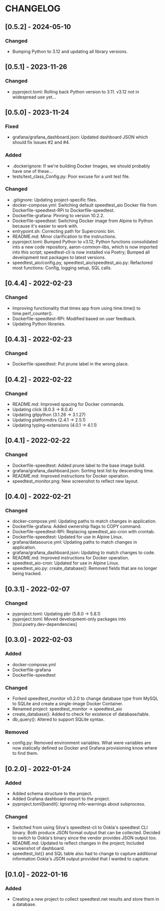 # CHANGELOG


## [0.5.2] - 2024-05-10
### Changed
- Bumping Python to 3.12 and updating all library versions.


## [0.5.1] - 2023-11-26
### Changed
- pyproject.toml: Rolling back Python version to 3.11.  v3.12 not in widespread
  use yet...


## [0.5.0] - 2023-11-24
### Fixed
- grafana/grafana_dashboard.json: Updated dashboard JSON which should fix
  Issues #2 and #4.
### Added
- .dockerignore: If we're building Docker Images, we should probably have
  one of these...
- tests/test_class_Config.py: Poor excuse for a unit test file.
### Changed
- .gitignore: Updating project-specific files.
- docker-compose.yml: Switching default speedtest_aio Docker file from
  Dockerfile-speedtest-RPi to Dockerfile-speedtest. 
- Dockerfile-grafana: Pinning to version 10.2.2.
- Dockerfile-speedtest: Switching Docker image from Alpine to Python because
  it's easier to work with.
- entrypoint.sh: Correcting path for Supercronic bin.
- README.md: Minor clarification to the instructions.
- pyproject.toml: Bumped Python to v3.12; Python functions consolidated into
  a new code repository, aaron-common-libs, which is now imported into this
  script; speedtest-cli is now installed via Poetry; Bumped all development
  test packages to latest versions.
- speedtest_aio/config.py, speedtest_aio/speedtest_aio.py: Refactored most
  functions: Config, logging setup, SQL calls.


## [0.4.4] - 2022-02-23
### Changed
- Improving functionality that times app from using time.time() to 
  time.perf_counter().
- Dockerfile-speedtest-RPi: Modified based on user feedback.
- Updating Python libraries.


## [0.4.3] - 2022-02-23
### Changed
- Dockerfile-speedtest: Put prune label in the wrong place.


## [0.4.2] - 2022-02-22
### Changed
- README.md: Improved spacing for Docker commands.
- Updating click (8.0.3 -> 8.0.4)
- Updating gitpython (3.1.26 -> 3.1.27)
- Updating platformdirs (2.4.1 -> 2.5.1)
- Updating typing-extensions (4.0.1 -> 4.1.1)


## [0.4.1] - 2022-02-22
### Changed
- Dockerfile-speedtest: Added prune label to the base image build.
- grafana/grafana_dashboard.json: Sorting test list by descending time.
- README.md: Improved instructions for Docker operation.
- speedtest_monitor.png: New screenshot to reflect new layout.


## [0.4.0] - 2022-02-21
### Changed
- docker-compose.yml: Updating paths to match changes in application.
- Dockerfile-grafana: Added ownership flags to COPY command.
- Dockerfile-speedtest-RPi: Replacing speedtest_aio-cron with crontab.
- Dockerfile-speedtest: Updated for use in Alpine Linux.
- grafana/datasource.yml: Updating paths to match changes in application.
- grafana/grafana_dashboard.json: Updating to match changes to code.
- README.md: Improved instructions for Docker operation.
- speedtest_aio-cron: Updated for use in Alpine Linux.
- speedtest_aio.py: create_database(): Removed fields that are no longer being tracked.


## [0.3.1] - 2022-02-07
### Changed
- pyproject.toml: Updating pbr (5.8.0 -> 5.8.1)
- pyproject.toml: Moved development-only packages into [tool.poetry.dev-dependencies]


## [0.3.0] - 2022-02-03
### Added
- docker-compose.yml
- Dockerfile-grafana
- Dockerfile-speedtest
### Changed
- Forked speedtest_monitor v0.2.0 to change database type from MySQL to SQLite
  and create a single-image Docker Container.
- Renamed project: speedtest_monitor -> speedtest_aio
- create_database(): Added to check for existence of database/table.
- db_query(): Altered to support SQLite syntax.
### Removed
- config.py: Removed environment variables.  What were variables are now
  statically defined so Docker and Grafana provisioning know where to find them.


## [0.2.0] - 2022-01-24
### Added
- Added schema structure to the project.
- Added Grafana dashboard export to the project.
- pyproject.toml[bandit]: Ignoring info-warnings about subprocess.
### Changed
- Switched from using Silva's speedtest-cli to Ookla's speedtest CLI binary.
  Both produce JSON format output that can be collected.  Decided to switch to
  Ookla's binary since the vendor provides JSON output too.
- README.md: Updated to reflect changes in the project; Included screenshot of
  dashboard.
- speedtest_list{} and SQL table also had to change to capture additional
  information Ookla's JSON output provided that I wanted to capture.


## [0.1.0] - 2022-01-16
### Added
- Creating a new project to collect speedtest.net results and store them in a
  database.
